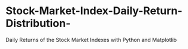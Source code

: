 # Stock-Market-Index-Daily-Return-Distribution-
Daily Returns of the Stock Market Indexes with Python and Matplotlib
